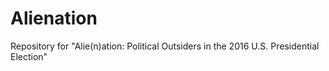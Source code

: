 # Alienation
Repository for "Alie(n)ation: Political Outsiders in the 2016 U.S. Presidential Election"
